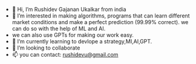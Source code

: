 - 👋 Hi, I’m Rushidev Gajanan Ukalkar from india
- 👀 I’m interested in making algorithms, programs that can learn different market conditions and make a perfect prediction (99.99% correct). we can do so with the help of ML and AI.
-  we can also use GPTs for making our work easy.  
- 🌱 I’m currently learning to devlope a strategy,MI,AI,GPT.
- 💞️ I’m looking to collaborate
- 📫 you can contact: rushidevu@gmail.com

<!---
RushidevU/RushidevU is a ✨ special ✨ repository because its `README.md` (this file) appears on your GitHub profile.
You can click the Preview link to take a look at your changes.
--->
